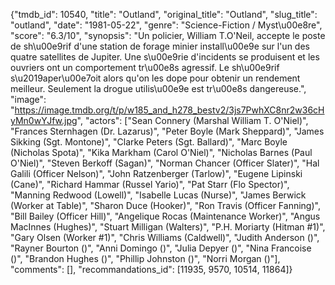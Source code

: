 {"tmdb_id": 10540, "title": "Outland", "original_title": "Outland", "slug_title": "outland", "date": "1981-05-22", "genre": "Science-Fiction / Myst\u00e8re", "score": "6.3/10", "synopsis": "Un policier, William T.O'Neil, accepte le poste de sh\u00e9rif d'une station de forage minier install\u00e9e sur l'un des quatre satellites de Jupiter. Une s\u00e9rie d'incidents se produisent et les ouvriers ont un comportement tr\u00e8s agressif. Le sh\u00e9rif s\u2019aper\u00e7oit alors qu'on les dope pour obtenir un rendement meilleur. Seulement la drogue utilis\u00e9e est tr\u00e8s dangereuse.", "image": "https://image.tmdb.org/t/p/w185_and_h278_bestv2/3js7PwhXC8nr2w36cHyMn0wYJfw.jpg", "actors": ["Sean Connery (Marshal William T. O'Niel)", "Frances Sternhagen (Dr. Lazarus)", "Peter Boyle (Mark Sheppard)", "James Sikking (Sgt. Montone)", "Clarke Peters (Sgt. Ballard)", "Marc Boyle (Nicholas Spota)", "Kika Markham (Carol O'Niel)", "Nicholas Barnes (Paul O'Niel)", "Steven Berkoff (Sagan)", "Norman Chancer (Officer Slater)", "Hal Galili (Officer Nelson)", "John Ratzenberger (Tarlow)", "Eugene Lipinski (Cane)", "Richard Hammar (Russel Yario)", "Pat Starr (Flo Spector)", "Manning Redwood (Lowell)", "Isabelle Lucas (Nurse)", "James Berwick (Worker at Table)", "Sharon Duce (Hooker)", "Ron Travis (Officer Fanning)", "Bill Bailey (Officer Hill)", "Angelique Rocas (Maintenance Worker)", "Angus MacInnes (Hughes)", "Stuart Milligan (Walters)", "P.H. Moriarty (Hitman #1)", "Gary Olsen (Worker #1)", "Chris Williams (Caldwell)", "Judith Anderson ()", "Rayner Bourton ()", "Anni Domingo ()", "Julia Depyer ()", "Nina Francoise ()", "Brandon Hughes ()", "Phillip Johnston ()", "Norri Morgan ()"], "comments": [], "recommandations_id": [11935, 9570, 10514, 11864]}